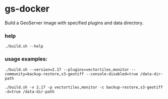 # gs-docker

Build a GeoServer image with specified plugins and data directory.

### help

`./build.sh --help`

### usage examples:

`./build.sh --version=2.17 --plugins=vectortiles,monitor --community=backup-restore,s3-geotiff --console-disabled=true /data-dir-path`

`./build.sh -v 2.17 -p vectortiles,monitor -c backup-restore,s3-geotiff -d=true /data-dir-path`
